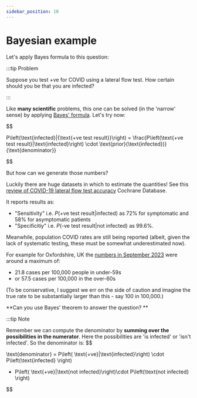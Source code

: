 ```yaml
---
sidebar_position: 10
---
```


# Bayesian example

Let's apply Bayes formula to this question:

:::tip Problem

Suppose you test +ve for COVID using a lateral flow test.  How certain should you be that you are infected?

:::

Like **many scientific** problems, this one can be solved (in the 'narrow' sense) by applying [Bayes'
formula](./bayes.md).  Let's try now:

$$

P\left(\text{infected}|{\text{+ve test result}}\right) = \frac{P\left(\text{+ve test result}|\text{infected}\right) \cdot \text{prior}(\text{infected})}{\text{denominator}}

$$

But how can we generate those numbers?

Luckily there are huge datasets in which to estimate the quantities!  See this [review of COVID-19 lateral flow test accuracy](https://www.cochranelibrary.com/cdsr/doi/10.1002/14651858.CD013705.pub2/full) Cochrane Database.

It reports results as:

- "Sensitivity" i.e. $P(\text{+ve test result}|\text{infected})$ as 72% for symptomatic and 58% for asymptomatic patients
- "Specificitiy" i.e. $P(\text{-ve test result}|\text{not infected})$ as 99.6%.

Meanwhile, population COVID rates are still being reported (albeit, given the lack of systematic testing, these must be somewhat underestimated now).

For example for Oxfordshire, UK the [numbers in September 2023](https://www.oxfordshire.gov.uk/council/coronavirus-covid-19/latest-figures) were around a maximum of:

* 21.8 cases per 100,000 people in under-59s
* or 57.5 cases per 100,000 in the over-60s

(To be conservative, I suggest we err on the side of caution and imagine the true rate to be substantially larger than this - say 100 in 100,000.)

**Can you use Bayes' theorem to answer the question? **


:::tip Note

Remember we can compute the denominator by **summing over the possibilities in the numerator**.
Here the possibilities are 'is infected' or 'isn't infected'.  So the denominator is:
$$

\text{denominator}
= P\left( \text{+ve}|\text{infected}\right) \cdot P\left(\text{infected} \right)
+ P\left( \text{+ve}|\text{not infected}\right)\cdot P\left(\text{not infected} \right)

$$